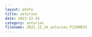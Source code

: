 ```yaml
---
layout: photo
title: asturias
date: 2021-12-24
category: asturias
filename: 2021_12_24_asturias_P1200033
---
```

